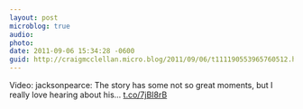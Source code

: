 ```yaml
---
layout: post
microblog: true
audio: 
photo: 
date: 2011-09-06 15:34:28 -0600
guid: http://craigmcclellan.micro.blog/2011/09/06/t111190553965760512.html
---
```

Video: jacksonpearce: The story has some not so great moments, but I really love hearing about his... [t.co/7jBI8rB](http://t.co/7jBI8rB)
